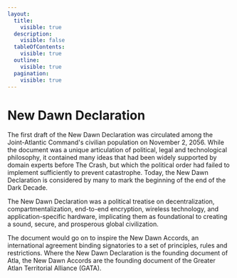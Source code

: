```yaml
---
layout:
  title:
    visible: true
  description:
    visible: false
  tableOfContents:
    visible: true
  outline:
    visible: true
  pagination:
    visible: true
---
```


# New Dawn Declaration

The first draft of the New Dawn Declaration was circulated among the Joint-Atlantic Command's civilian population on November 2, 2056. While the document was a unique articulation of political, legal and technological philosophy, it contained many ideas that had been widely supported by domain experts before The Crash, but which the political order had failed to implement sufficiently to prevent catastrophe. Today, the New Dawn Declaration is considered by many to mark the beginning of the end of the Dark Decade.

The New Dawn Declaration was a political treatise on decentralization, compartmentalization, end-to-end encryption, wireless technology, and application-specific hardware, implicating them as foundational to creating a sound, secure, and prosperous global civilization.

The document would go on to inspire the New Dawn Accords, an international agreement binding signatories to a set of principles, rules and restrictions. Where the New Dawn Declaration is the founding document of Atla, the New Dawn Accords are the founding document of the Greater Atlan Territorial Alliance (GATA).
